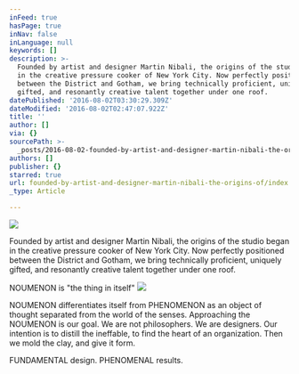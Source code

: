 ```yaml
---
inFeed: true
hasPage: true
inNav: false
inLanguage: null
keywords: []
description: >-
  Founded by artist and designer Martin Nibali, the origins of the studio began
  in the creative pressure cooker of New York City. Now perfectly positioned
  between the District and Gotham, we bring technically proficient, uniquely
  gifted, and resonantly creative talent together under one roof. 
datePublished: '2016-08-02T03:30:29.309Z'
dateModified: '2016-08-02T02:47:07.922Z'
title: ''
author: []
via: {}
sourcePath: >-
  _posts/2016-08-02-founded-by-artist-and-designer-martin-nibali-the-origins-of.md
authors: []
publisher: {}
starred: true
url: founded-by-artist-and-designer-martin-nibali-the-origins-of/index.html
_type: Article

---
```

![](https://the-grid-user-content.s3-us-west-2.amazonaws.com/18256e54-b72b-43ba-b7e5-040fada3cedd.jpg)

Founded by artist and designer Martin Nibali, the origins of the studio began in the creative pressure cooker of New York City. Now perfectly positioned between the District and Gotham, we bring technically proficient, uniquely gifted, and resonantly creative talent together under one roof. 

NOUMENON is "the thing in itself" ![](https://the-grid-user-content.s3-us-west-2.amazonaws.com/3a92e73f-4ab9-4fd3-8fa0-ec6ecde909a9.jpg)

NOUMENON differentiates itself from PHENOMENON as an object of thought separated from the world of the senses. Approaching the NOUMENON is our goal. We are not philosophers. We are designers. Our intention is to distill the ineffable, to find the heart of an organization. Then we mold the clay, and give it form. 

FUNDAMENTAL design. PHENOMENAL results.